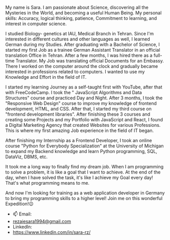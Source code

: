 My name is Sara. I am passionate about Science, discovering all the Mysteries in the World, and becoming a useful Human Being. 
 My personal skills: Accuracy, logical thinking, patience, Commitment to learning, and interest in computer science.

I studied Biology- genetics at IAU, Medical Branch in Tehran. 
Since I'm interested in different cultures and other languages as well, I learned German during my Studies. 
After graduating with a Bachelor of Science, I started my first Job as a trainee German Assistant Translator in an official translation Office in Tehran. After a few months, I was hired there as a full-time Translator. My Job was translating official Documents for an Embassy. There I worked on the computer around the clock and gradually became interested in professions related to computers. I wanted to use my Knowledge and Effort in the field of IT. 

I started my learning Journey as a self-taught first with YouTube, after that with FreeCodeCamp. 
I took the " JavaScript Algorithms and Data Structures" course and practiced Day and Night. After 3 months, I took the "Responsive Web Design" course to improve my knowledge of frontend development, HTML, and CSS. After that, I started my third course on "frontend development libraries".
After finishing these 3 courses and creating some Projects and my Portfolio with JavaScript and React, I found a Digital Marketing Agency that created Websites for various Professions. This is where my first amazing Job experience in the field of IT began. 

After finishing my Internship as a Frontend Developer, I took an online course "Python for Everybody Specialization" at the University of Michigan to expand my Backend knowledge and learn Python programming, SQL, DataViz, DBMS, etc.

It took me a long way to finally find my dream job. When I am programming to solve a problem, it is like a goal that I want to achieve. At the end of the day, when I have solved the task, it's like I achieve my Goal every day! That's what programming means to me.

And now I'm looking for training as a web application developer in Germany to bring my programming skills to a higher level!
Join me on this wonderful Expedition!😉

- 📫 Email:
- rezaiesara1994@gmail.com
- LinkedIn:
- https://www.linkedin.com/in/sara-rz/

